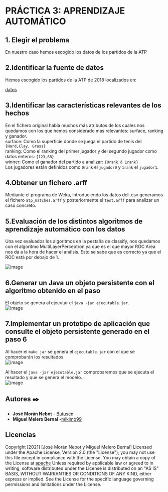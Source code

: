 # PRÁCTICA 3: APRENDIZAJE AUTOMÁTICO


## 1. Elegir el problema

En nuestro caso hemos escogido los datos de los partidos de la ATP 

## 2.Identificar la fuente de datos

Hemos escogido los partidos de la ATP de 2018 localizados en: 

[datos](https://github.com/JeffSackmann/tennis_atp/blob/master/atp_matches_2018.csv)

## 3.Identificar las características relevantes de los hechos

En el fichero original había muchos más atributos de los cuales nos quedamos con los que hemos considerado más relevantes: surface, ranking y ganador.
<br />
surface: Como la superficie donde se juega el partido de tenis del `{Hard,Clay, Grass}`
<br />
ranking: Como el ranking del primer jugador y del segundo jugador como datos enteros: `{123,68}`
<br />
winner: Como el ganador del partido a analizar: `{0rank ó 1rank}`
<br />
Los jugadores están definidos como `0rank` el `jugador0` y `1rank` el `jugador1`.

## 4.Obtener un fichero .arff

Mediante el programa de Weka, introduciendo los datos del .csv generamos el fichero `atp_matches.arff` y posteriormente el `test.arff` para analizar un caso concreto.

## 5.Evaluación de los distintos algoritmos de aprendizaje automático con los datos

Una vez evaluados los algoritmos en la pestaña de classify, nos quedamos con el algoritmo MultiLayerPerceptron ya que es el que mayor ROC Area nos da a la hora de hacer el análsis. Esto se sabe que es correcto ya que el ROC está por debajo de 1.

![image](https://user-images.githubusercontent.com/65571317/146685976-82251ce9-c548-48e9-af59-23593880878c.png)
## 6.Generar un Java un objeto persistente con el algoritmo obtenido en el paso 

El objeto se genera al ejecutar el `java -jar ejecutable.jar`.
<br />
![image](https://user-images.githubusercontent.com/65571317/146686389-c52b29a0-047c-47af-a8e5-c493650a9274.png)


## 7.Implementar un prototipo de aplicación que consulte el objeto persistente generado en el paso 6

Al hacer el `make jar` se genera el `ejecutable.jar` con el que se comprobarán los resultados.
<br />
![image](https://user-images.githubusercontent.com/65571317/146686632-74c77542-2f5e-4d36-b704-633a7e47f09e.png)



Al hacer el `java -jar ejecutable.jar` comprobaremos que se ejecuta el resultado y que se genera el modelo.
<br /> 
![image](https://user-images.githubusercontent.com/65571317/146686389-c52b29a0-047c-47af-a8e5-c493650a9274.png)

## Autores ✒️

* **José Morán Nebot** - [Butusen](https://github.com/Butusen)
* **Miguel Melero Bernal** -[mikimb99](https://github.com/mikimb99)

## Licencias 

Copyright [2021] [José Morán Nebot y Miguel Melero Bernal]
Licensed under the Apache License, Version 2.0 (the "License");
you may not use this file except in compliance with the License.
You may obtain a copy of the License at
[apache](http://www.apache.org/licenses/LICENSE-2.0)
Unless required by applicable law or agreed to in writing, software
distributed under the License is distributed on an "AS IS" BASIS,
WITHOUT WARRANTIES OR CONDITIONS OF ANY KIND, either express or implied.
See the License for the specific language governing permissions and
limitations under the License.

